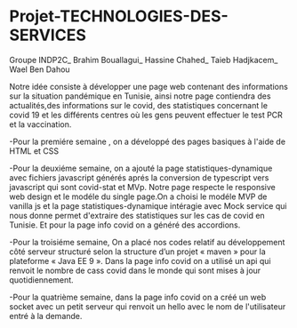 # Projet-TECHNOLOGIES-DES-SERVICES
Groupe INDP2C_
Brahim Bouallagui_
Hassine Chahed_
Taieb Hadjkacem_
Wael Ben Dahou

Notre idée consiste à développer une page web contenant des informations sur la situation pandémique en Tunisie, ainsi notre page contiendra des actualités,des informations sur le covid, des statistiques concernant le covid 19 et les différents centres où les gens peuvent effectuer le test PCR et la vaccination.


-Pour la premiére semaine , on a développé des pages basiques à l'aide de HTML et CSS

-Pour la deuxiéme semaine, on a ajouté la page statistiques-dynamique avec fichiers javascript générés aprés la conversion de typescript vers javascript qui sont covid-stat et MVp. Notre page respecte le responsive web design et le modéle du single page.On a choisi le modéle MVP de vanilla js et la page  statistiques-dynamique intéragie avec Mock service qui nous donne permet d'extraire des statistiques sur les cas de covid en Tunisie. Et pour la page info covid on a généré des accordions.

-Pour la troisiéme semaine, On a placé nos codes relatif au développement côté serveur structuré selon la structure d’un projet « maven » pour la plateforme « Java EE 9 ».
Dans la page info covid on a utilisé un api qui renvoit le nombre de cass covid dans le monde qui sont mises à jour quotidiennement.

-Pour la quatrième semaine, dans la page info covid on a créé un web socket avec un petit serveur qui renvoit un hello avec le nom de l'utilisateur entré à la demande.
